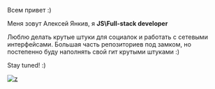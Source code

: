 Всем привет :)

Меня зовут Алексей Янкив, я
<b>JS\Full-stack developer</b>

Люблю делать крутые штуки для социалок и работать с сетевыми интерфейсами.
Большая часть репозиториев под замком, но постепенно буду наполнять свой гит крутыми штуками :)

Stay tuned! :)

[![z](https://github-readme-stats.vercel.app/api?username=netaspid&show_icons=true&theme=tokyonight)](https://github.com/netaspid)
